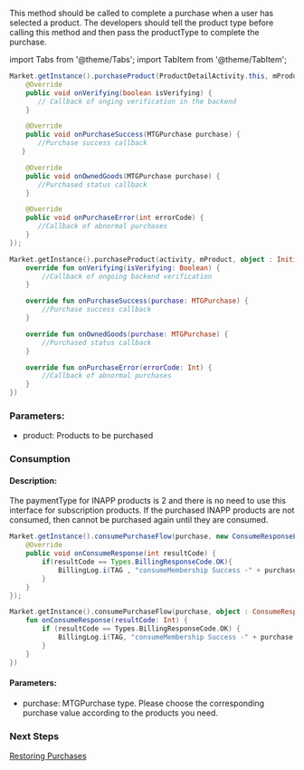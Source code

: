 

 This method should be called to complete a purchase when a user has selected a product. The developers should tell the product type before calling this method and then pass the productType to complete the purchase.

import Tabs from '@theme/Tabs';
import TabItem from '@theme/TabItem';

<Tabs>
  <TabItem value="Java" label="Java" default>

```Java
Market.getInstance().purchaseProduct(ProductDetailActivity.this, mProduct, new InitiatePurchaseListener() {
    @Override
    public void onVerifying(boolean isVerifying) {
       // Callback of onging verification in the backend
    }

    @Override
    public void onPurchaseSuccess(MTGPurchase purchase) {
       //Purchase success callback
   }

    @Override
    public void onOwnedGoods(MTGPurchase purchase) {
       //Purchased status callback
    }

    @Override
    public void onPurchaseError(int errorCode) {
       //Callback of abnormal purchases
    }
});
```
  </TabItem>
  <TabItem value="Kotlin" label="Kotlin">

```Kotlin
Market.getInstance().purchaseProduct(activity, mProduct, object : InitiatePurchaseListener {
    override fun onVerifying(isVerifying: Boolean) {
        //Callback of ongoing backend verification
    }

    override fun onPurchaseSuccess(purchase: MTGPurchase) {
        //Purchase success callback
    }

    override fun onOwnedGoods(purchase: MTGPurchase) {
        //Purchased status callback
    }

    override fun onPurchaseError(errorCode: Int) {
        //Callback of abnormal purchases
    }
})
```
  </TabItem>

</Tabs>

### Parameters:
- product: Products to be purchased

### Consumption

#### Description:
 The paymentType for INAPP products is 2 and there is no need to use this interface for subscription products. If the purchased INAPP products are not consumed, then cannot be purchased again until they are consumed.

<Tabs>
  <TabItem value="Java" label="Java" default>

```Java
Market.getInstance().consumePurchaseFlow(purchase, new ConsumeResponseListener() {
    @Override
    public void onConsumeResponse(int resultCode) {
        if(resultCode == Types.BillingResponseCode.OK){
            BillingLog.i(TAG , "consumeMembership Success -" + purchase.getProductId());
        }
    }
});
```
  </TabItem>
  <TabItem value="Kotlin" label="Kotlin">

```Kotlin
Market.getInstance().consumePurchaseFlow(purchase, object : ConsumeResponseListener() {
    fun onConsumeResponse(resultCode: Int) {
        if (resultCode == Types.BillingResponseCode.OK) {
            BillingLog.i(TAG, "consumeMembership Success -" + purchase.getProductId())
        }
    }
})
```
  </TabItem>
</Tabs>

#### Parameters:
- purchase: MTGPurchase type. Please choose the corresponding purchase value according to the products you need.

### Next Steps

[Restoring Purchases](/Restoring_Purchases)